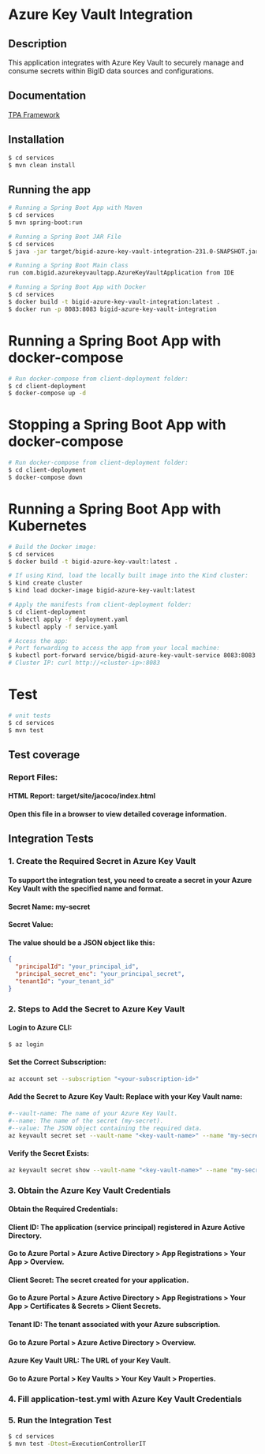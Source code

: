 # Azure Key Vault Integration

## Description
This application integrates with Azure Key Vault to securely manage and consume secrets within BigID data sources and configurations.

## Documentation

[TPA Framework](https://bigidio.atlassian.net/wiki/spaces/CON/pages/2121433138/TPA+Framework)

## Installation

```bash
$ cd services
$ mvn clean install
```

## Running the app

```bash
# Running a Spring Boot App with Maven
$ cd services
$ mvn spring-boot:run
```
```bash
# Running a Spring Boot JAR File
$ cd services
$ java -jar target/bigid-azure-key-vault-integration-231.0-SNAPSHOT.jar
```
```bash
# Running a Spring Boot Main class
run com.bigid.azurekeyvaultapp.AzureKeyVaultApplication from IDE
```
```bash
# Running a Spring Boot App with Docker
$ cd services
$ docker build -t bigid-azure-key-vault-integration:latest .
$ docker run -p 8083:8083 bigid-azure-key-vault-integration
```
# Running a Spring Boot App with docker-compose
```bash
# Run docker-compose from client-deployment folder:
$ cd client-deployment
$ docker-compose up -d
```
# Stopping a Spring Boot App with docker-compose
```bash
# Run docker-compose from client-deployment folder:
$ cd client-deployment
$ docker-compose down
```
# Running a Spring Boot App with Kubernetes
```bash
# Build the Docker image:
$ cd services
$ docker build -t bigid-azure-key-vault:latest .
```
```bash
# If using Kind, load the locally built image into the Kind cluster:
$ kind create cluster
$ kind load docker-image bigid-azure-key-vault:latest
```
```bash
# Apply the manifests from client-deployment folder:
$ cd client-deployment
$ kubectl apply -f deployment.yaml
$ kubectl apply -f service.yaml
```
```bash
# Access the app:
# Port forwarding to access the app from your local machine:
$ kubectl port-forward service/bigid-azure-key-vault-service 8083:8083
# Cluster IP: curl http://<cluster-ip>:8083
```

# Test

```bash
# unit tests
$ cd services
$ mvn test
```
## Test coverage
### Report Files:
#### HTML Report: target/site/jacoco/index.html
#### Open this file in a browser to view detailed coverage information.

## Integration Tests
### 1. Create the Required Secret in Azure Key Vault
#### To support the integration test, you need to create a secret in your Azure Key Vault with the specified name and format.

#### Secret Name: my-secret
#### Secret Value:
#### The value should be a JSON object like this:
```json
{
  "principalId": "your_principal_id",
  "principal_secret_enc": "your_principal_secret",
  "tenantId": "your_tenant_id"
}
```
### 2. Steps to Add the Secret to Azure Key Vault
#### Login to Azure CLI:
```bash
$ az login
```
#### Set the Correct Subscription:
```bash
az account set --subscription "<your-subscription-id>"
```
#### Add the Secret to Azure Key Vault: Replace <key-vault-name> with your Key Vault name:
```bash
#--vault-name: The name of your Azure Key Vault.
#--name: The name of the secret (my-secret).
#--value: The JSON object containing the required data.
az keyvault secret set --vault-name "<key-vault-name>" --name "my-secret" --value '{"principalId": "your_principal_id", "principal_secret_enc": "your_principal_secret", "tenantId": "your_tenant_id"}'
```
#### Verify the Secret Exists:
```bash
az keyvault secret show --vault-name "<key-vault-name>" --name "my-secret"
```
### 3. Obtain the Azure Key Vault Credentials
#### Obtain the Required Credentials:
#### Client ID: The application (service principal) registered in Azure Active Directory.

#### Go to Azure Portal > Azure Active Directory > App Registrations > Your App > Overview.
#### Client Secret: The secret created for your application.

#### Go to Azure Portal > Azure Active Directory > App Registrations > Your App > Certificates & Secrets > Client Secrets.
#### Tenant ID: The tenant associated with your Azure subscription.

#### Go to Azure Portal > Azure Active Directory > Overview.
#### Azure Key Vault URL: The URL of your Key Vault.

#### Go to Azure Portal > Key Vaults > Your Key Vault > Properties.

### 4. Fill application-test.yml with Azure Key Vault Credentials
### 5. Run the Integration Test
```bash
$ cd services
$ mvn test -Dtest=ExecutionControllerIT
```
